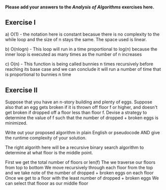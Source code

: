 #### Please add your answers to the ***Analysis of  Algorithms*** exercises here.

## Exercise I

a) O(1) - the notation here is constant becasue there is no complexity to the while loop and the size of n
stays the same. The space used is linear. 


b) O(nlogn) - This loop will run in a time proportional to log(n) because the inner loop is executed as many times as the number of n increases


c) O(n) - This function is being called  bunnies n times recursively before reaching its base case and we can conclude it will 
run a number of time that is proportional to bunnies n time


## Exercise II

Suppose that you have an n-story building and plenty of eggs. Suppose also that an egg gets broken if it is thrown off floor f or higher, and doesn't get broken if dropped off a floor less than floor f. Devise a strategy to determine the value of f such that the number of dropped + broken eggs is minimized.

Write out your proposed algorithm in plain English or pseudocode AND give the runtime complexity of your solution.

The right algorith here will be a recursive binary search algorithm to determine at what floor 
is the middle point. 

First we get the total number of floors or len(f)
The we traverse our floors from top to bottom 
We move recursively through each floor from the top 
and we take note of the number of dropped + broken eggs on each floor 
Once we get to a floor with the least number of dropped + broken eggs
We can select that flooor as our middle floor 


